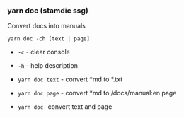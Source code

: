 ### yarn doc (stamdic ssg)
Convert docs into manuals
```shell
yarn doc -ch [text | page]  
```
* `-c` - clear console
* `-h` - help description

* `yarn doc text` - convert *md to *.txt 
* `yarn doc page`  - convert *md to /docs/manual:en  page
* `yarn doc`- convert text and page 
